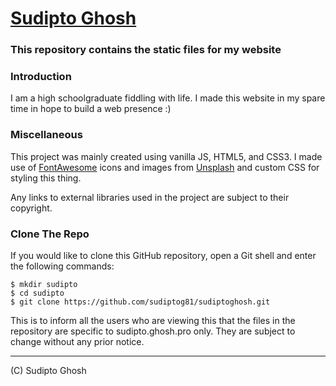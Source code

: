 # [Sudipto Ghosh](https://sudipto.ghosh.pro)
### This repository contains the static files for my website

### Introduction

I am a high schoolgraduate fiddling with life. I made this website in my spare time in hope to build a web presence :)

### Miscellaneous

This project was mainly created using vanilla JS, HTML5, and CSS3. I made use of [FontAwesome](https://fontawesome.com) icons and images from [Unsplash](https://unsplash.com/) and custom CSS for styling this thing.

Any links to external libraries used in the project are subject to their copyright.

### Clone The Repo

If you would like to clone this GitHub repository, open a Git shell and enter the following commands:
```
$ mkdir sudipto
$ cd sudipto
$ git clone https://github.com/sudiptog81/sudiptoghosh.git
```

This is to inform all the users who are viewing this that the files in the repository are specific to sudipto.ghosh.pro only.
They are subject to change without any prior notice.
***
(C) Sudipto Ghosh
